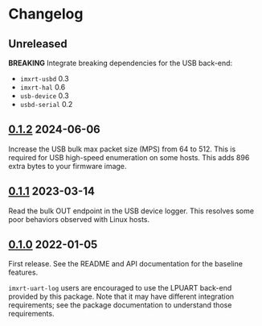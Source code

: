 # Changelog

## Unreleased

**BREAKING** Integrate breaking dependencies for the USB back-end:

- `imxrt-usbd` 0.3
- `imxrt-hal` 0.6
- `usb-device` 0.3
- `usbd-serial` 0.2

## [0.1.2] 2024-06-06

Increase the USB bulk max packet size (MPS) from 64 to 512. This is required
for USB high-speed enumeration on some hosts. This adds 896 extra bytes to
your firmware image.

## [0.1.1] 2023-03-14

Read the bulk OUT endpoint in the USB device logger. This resolves some poor
behaviors observed with Linux hosts.

## [0.1.0] 2022-01-05

First release. See the README and API documentation for the baseline features.

`imxrt-uart-log` users are encouraged to use the LPUART back-end provided by
this package. Note that it may have different integration requirements; see
the package documentation to understand those requirements.

[0.1.2]: https://github.com/imxrt-rs/imxrt-hal/compare/0.1.1-log...0.1.2-log
[0.1.1]: https://github.com/imxrt-rs/imxrt-hal/compare/0.1.0-log...0.1.1-log
[0.1.0]: https://github.com/imxrt-rs/imxrt-hal/releases/tag/0.1.0-log
